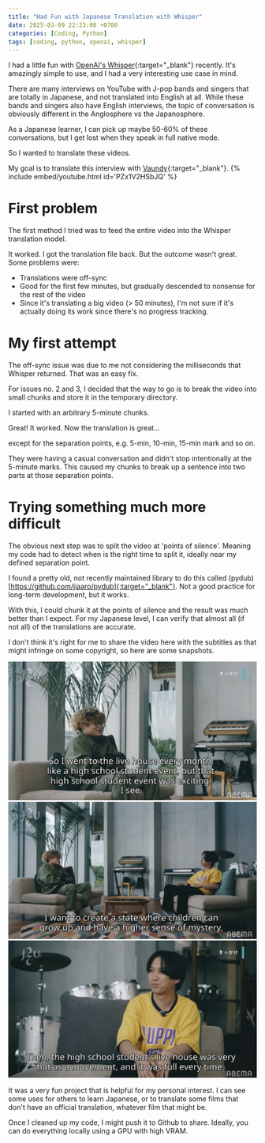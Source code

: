 ```yaml
---
title: "Had Fun with Japanese Translation with Whisper"
date: 2025-03-09 22:23:00 +0700
categories: [Coding, Python]
tags: [coding, python, openai, whisper]
---
```


I had a little fun with [OpenAI's Whisper](https://github.com/openai/whisper){:target="_blank"} recently. It's amazingly simple to use, and I had a very interesting use case in mind.

There are many interviews on YouTube with J-pop bands and singers that are totally in Japanese, and not translated into English at all. While these bands and singers also have English interviews, the topic of conversation is obviously different in the Anglosphere vs the Japanosphere.

As a Japanese learner, I can pick up maybe 50-60% of these conversations, but I get lost when they speak in full native mode.

So I wanted to translate these videos. 

My goal is to translate this interview with [Vaundy](https://youtu.be/PZx1V2HSbJQ?si=KxEkX-xVRT6svgoM){:target="_blank"}.
{% include embed/youtube.html id='PZx1V2HSbJQ' %}

# First problem
The first method I tried was to feed the entire video into the Whisper translation model.

It worked. I got the translation file back. But the outcome wasn't great. Some problems were:
- Translations were off-sync
- Good for the first few minutes, but gradually descended to nonsense for the rest of the video
- Since it's translating a big video (> 50 minutes), I'm not sure if it's actually doing its work since there's no progress tracking.

# My first attempt
The off-sync issue was due to me not considering the milliseconds that Whisper returned. That was an easy fix.

For issues no. 2 and 3, I decided that the way to go is to break the video into small chunks and store it in the temporary directory.

I started with an arbitrary 5-minute chunks.

Great! It worked. Now the translation is great... 

except for the separation points, e.g. 5-min, 10-min, 15-min mark and so on.

They were having a casual conversation and didn't stop intentionally at the 5-minute marks. This caused my chunks to break up a sentence into two parts at those separation points.

# Trying something much more difficult
The obvious next step was to split the video at 'points of silence'. Meaning my code had to detect when is the right time to split it, ideally near my defined separation point.

I found a pretty old, not recently maintained library to do this called (pydub)[https://github.com/jiaaro/pydub]{:target="_blank"}. Not a good practice for long-term development, but it works.

With this, I could chunk it at the points of silence and the result was much better than I expect. For my Japanese level, I can verify that almost all (if not all) of the translations are accurate.

I don't think it's right for me to share the video here with the subtitles as that might infringe on some copyright, so here are some snapshots.

![Image of conversation - 1](/assets/img/posts/vaundy_sub1.png)
![Image of conversation - 2](/assets/img/posts/vaundy_sub2.png)
![Image of conversation - 3](/assets/img/posts/vaundy_sub3.png)

It was a very fun project that is helpful for my personal interest. I can see some uses for others to learn Japanese, or to translate some films that don't have an official translation, whatever film that might be.

Once I cleaned up my code, I might push it to Github to share. Ideally, you can do everything locally using a GPU with high VRAM.
